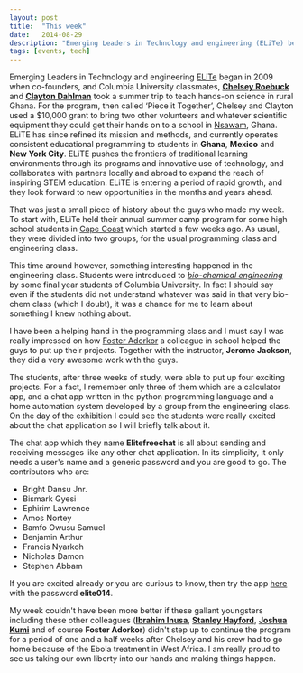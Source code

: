 ```yaml
---
layout: post
title:  "This week"
date:   2014-08-29
description: "Emerging Leaders in Technology and engineering (ELiTe) began in 2009 when co-founders, and Columbia University classmates, Chelsey Roebuck and Clayton Dahlman took a summer trip to teach hands-on science in rural Ghana."
tags: [events, tech]
---
```


Emerging Leaders in Technology and engineering [ELiTe](http://www.elite-education.org/) began in 2009 when co-founders, and Columbia University classmates, [__Chelsey Roebuck__](http://www.linkedin.com/pub/chelsey-roebuck/12/a10/b48) and [__Clayton Dahlman__](http://www.linkedin.com/pub/clayton-dahlman/14/106/302) took a summer trip to teach hands-on science in rural Ghana. For the program, then called ‘Piece it Together’, Chelsey and Clayton used a $10,000 grant to bring two other volunteers and whatever scientific equipment they could get their hands on to a school in [Nsawam](https://www.google.com.gh/maps/place/Nsawam/@5.8181146,-0.348022,13z/data=!3m1!4b1!4m2!3m1!1s0xfdf0c71326ec2b1:0xd5587c8564ab39be?hl=en), Ghana. ELiTE has since refined its mission and methods, and currently operates consistent educational programming to students in __Ghana__, __Mexico__ and __New York City__. ELiTE pushes the frontiers of traditional learning environments through its programs and innovative use of technology, and collaborates with partners locally and abroad to expand the reach of inspiring STEM education. ELiTE is entering a period of rapid growth, and they look forward to new opportunities in the months and years ahead.

That was just a small piece of history about the guys who made my week. To start with, ELiTe held their annual summer camp program for some high school students in [Cape Coast](https://www.google.com.gh/maps/place/Cape+Coast/@5.1322909,-1.2666142,13z/data=!3m1!4b1!4m2!3m1!1s0xfddfc29c7b3faad:0xeae5bdfb8639e093?hl=en) which started a few weeks ago. As usual, they were divided into two groups, for the usual programming class and engineering class.

This time around however, something interesting happened in the engineering class. Students were introduced to [_bio-chemical engineering_](http://en.wikipedia.org/wiki/Biochemical_engineering) by some final year students of Columbia University. In fact I should say even if the students did not understand whatever was said in that very bio-chem class (which I doubt), it was a chance for me to learn about something I knew nothing about.

I have been a helping hand in the programming class and I must say I was really impressed on how [Foster Adorkor](https://www.facebook.com/jet360.inc?ref=ts&fref=ts) a colleague in school helped the guys to put up their projects. Together with the instructor, __Jerome Jackson__, they did a very awesome work with the guys.

The students, after three weeks of study, were able to put up four exciting projects. For a fact, I remember only three of them which are a calculator app, and a chat app written in the python programming language and a home automation system developed by a group from the engineering class. On the day of the exhibition I could see the students were really excited about the chat application so I will briefly talk about it.

The chat app which they name __Elitefreechat__ is all about sending and receiving messages like any other chat application. In its simplicity, it only needs a user's name and a generic password and you are good to go. The contributors who are:

* Bright Dansu Jnr.
* Bismark Gyesi
* Ephirim Lawrence
* Amos Nortey
* Bamfo Owusu Samuel
* Benjamin Arthur
* Francis Nyarkoh
* Nicholas Damon
* Stephen Abbam

If you are excited already or you are curious to know, then try the app [here](https://www.elitefreechat.appspot.com) with the password __elite014__.

My week couldn't have been more better if these gallant youngsters including these other colleagues ([__Ibrahim Inusa__](https://www.facebook.com/iinusa), [__Stanley Hayford__](https://www.facebook.com/stanley.hayford1), [__Joshua Kumi__](https://www.facebook.com/joshua.kumi.71) and of course __Foster Adorkor__) didn't step up to continue the program for a period of one and a half weeks after Chelsey and his crew had to go home because of the Ebola treatment in West Africa. I am really proud to see us taking our own liberty into our hands and making things happen.